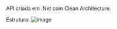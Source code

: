 API criada em .Net com Clean Architecture.

Estrutura: 
![image](https://github.com/user-attachments/assets/7d0c30a5-4379-421f-a6b9-7384190270ed)
